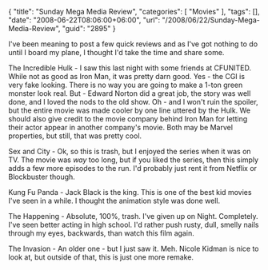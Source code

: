 {
	"title": "Sunday Mega Media Review",
	"categories": [
		"Movies"
	],
	"tags": [],
	"date": "2008-06-22T08:06:00+06:00",
	"url": "/2008/06/22/Sunday-Mega-Media-Review",
	"guid": "2895"
}

I've been meaning to post a few quick reviews and as I've got nothing to do until I board my plane, I thought I'd take the time and share some. 

The Incredible Hulk - I saw this last night with some friends at CFUNITED. While not as good as Iron Man, it was pretty darn good. Yes - the CGI is very fake looking. There is no way you are going to make a 1-ton green monster look real. But - Edward Norton did a great job, the story was well done, and I loved the nods to the old show. Oh - and I won't ruin the spoiler, but the entire movie was made cooler by one line uttered by the Hulk. We should also give credit to the movie company behind Iron Man for letting their actor appear in another company's movie. Both may be Marvel properties, but still, that was pretty cool.

Sex and City - Ok, so this is trash, but I enjoyed the series when it was on TV. The movie was <i>way</i> too long, but if you liked the series, then this simply adds a few more episodes to the run. I'd probably just rent it from Netflix or Blockbuster though. 

Kung Fu Panda - Jack Black is the king. This is one of the best kid movies I've seen in a while. I thought the animation style was done well. 

The Happening - Absolute, 100%, trash. I've given up on Night. Completely. I've seen better acting in high school. I'd rather push rusty, dull, smelly nails through my eyes, backwards, than watch this film again.

The Invasion - An older one - but I just saw it. Meh. Nicole Kidman is nice to look at, but outside of that, this is just one more remake.